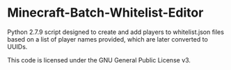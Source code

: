 # Minecraft-Batch-Whitelist-Editor
Python 2.7.9 script designed to create and add players to whitelist.json files based on a list of player names provided, which are later converted to UUIDs.

This code is licensed under the GNU General Public License v3.
